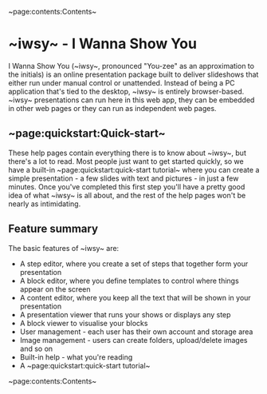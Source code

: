 ~page:contents:Contents~

# ~iwsy~ - I Wanna Show You 

I Wanna Show You (~iwsy~, pronounced "You-zee" as an approximation to the initials) is an online presentation package built to deliver slideshows that either run under manual control or unattended. Instead of being a PC application that's tied to the desktop, ~iwsy~ is entirely browser-based. ~iwsy~ presentations can run here in this web app, they can be embedded in other web pages or they can run as independent web pages.

## ~page:quickstart:Quick-start~

These help pages contain everything there is to know about ~iwsy~, but there's a lot to read. Most people just want to get started quickly, so we have a built-in ~page:quickstart:quick-start tutorial~ where you can create a simple presentation - a few slides with text and pictures - in just a few minutes. Once you've completed this first step you'll have a pretty good idea of what ~iwsy~ is all about, and the rest of the help pages won't be nearly as intimidating.

## Feature summary

The basic features of ~iwsy~ are:

 - A step editor, where you create a set of steps that together form your presentation
 - A block editor, where you define templates to control where things appear on the screen
 - A content editor, where you keep all the text that will be shown in your presentation
 - A presentation viewer that runs your shows or displays any step
 - A block viewer to visualise your blocks
 - User management - each user has their own account and storage area
 - Image management - users can create folders, upload/delete images and so on
 - Built-in help - what you're reading
 - A ~page:quickstart:quick-start tutorial~

~page:contents:Contents~
